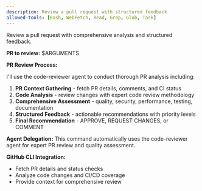 ```yaml
---
description: Review a pull request with structured feedback
allowed-tools: [Bash, WebFetch, Read, Grep, Glob, Task]
---
```


Review a pull request with comprehensive analysis and structured feedback.

**PR to review:** $ARGUMENTS

**PR Review Process:**

I'll use the code-reviewer agent to conduct thorough PR analysis including:

1. **PR Context Gathering** - fetch PR details, comments, and CI status
2. **Code Analysis** - review changes with expert code review methodology  
3. **Comprehensive Assessment** - quality, security, performance, testing, documentation
4. **Structured Feedback** - actionable recommendations with priority levels
5. **Final Recommendation** - APPROVE, REQUEST CHANGES, or COMMENT

**Agent Delegation:**
This command automatically uses the code-reviewer agent for expert PR review and quality assessment.

**GitHub CLI Integration:**
- Fetch PR details and status checks
- Analyze code changes and CI/CD coverage
- Provide context for comprehensive review